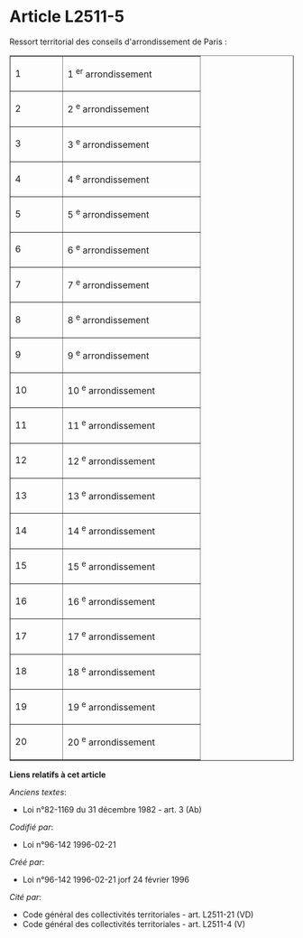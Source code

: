 # Article L2511-5

Ressort territorial des conseils d'arrondissement de Paris :

<table cellpadding="0" align="center" cellspacing="0" width="302" border="1">
  <tbody>
    <tr>
      <td width="76">

1

</td>
      <td width="227">

1
          <sup>er</sup> arrondissement

</td>
    </tr>
    <tr>
      <td width="76">

2

</td>
      <td width="227">

2
          <sup>e</sup> arrondissement

</td>
    </tr>
    <tr>
      <td width="76">

3

</td>
      <td width="227">

3
          <sup>e</sup> arrondissement

</td>
    </tr>
    <tr>
      <td width="76">

4

</td>
      <td width="227">

4
          <sup>e</sup> arrondissement

</td>
    </tr>
    <tr>
      <td width="76">

5

</td>
      <td width="227">

5
          <sup>e</sup> arrondissement

</td>
    </tr>
    <tr>
      <td width="76">

6

</td>
      <td width="227">

6
          <sup>e</sup> arrondissement

</td>
    </tr>
    <tr>
      <td width="76">

7

</td>
      <td width="227">

7
          <sup>e</sup> arrondissement

</td>
    </tr>
    <tr>
      <td width="76">

8

</td>
      <td width="227">

8
          <sup>e</sup> arrondissement

</td>
    </tr>
    <tr>
      <td width="76">

9

</td>
      <td width="227">

9
          <sup>e</sup> arrondissement

</td>
    </tr>
    <tr>
      <td width="76">

10

</td>
      <td width="227">

10
          <sup>e</sup> arrondissement

</td>
    </tr>
    <tr>
      <td width="76">

11

</td>
      <td width="227">

11
          <sup>e</sup> arrondissement

</td>
    </tr>
    <tr>
      <td width="76">

12

</td>
      <td width="227">

12
          <sup>e</sup> arrondissement

</td>
    </tr>
    <tr>
      <td width="76">

13

</td>
      <td width="227">

13
          <sup>e</sup> arrondissement

</td>
    </tr>
    <tr>
      <td width="76">

14

</td>
      <td width="227">

14
          <sup>e</sup> arrondissement

</td>
    </tr>
    <tr>
      <td width="76">

15

</td>
      <td width="227">

15
          <sup>e</sup> arrondissement

</td>
    </tr>
    <tr>
      <td width="76">

16

</td>
      <td width="227">

16
          <sup>e</sup> arrondissement

</td>
    </tr>
    <tr>
      <td width="76">

17

</td>
      <td width="227">

17
          <sup>e</sup> arrondissement

</td>
    </tr>
    <tr>
      <td width="76">

18

</td>
      <td width="227">

18
          <sup>e</sup> arrondissement

</td>
    </tr>
    <tr>
      <td width="76">

19

</td>
      <td width="227">

19
          <sup>e</sup> arrondissement

</td>
    </tr>
    <tr>
      <td width="76">

20

</td>
      <td width="227">

20
          <sup>e</sup> arrondissement

</td>
    </tr>
  </tbody>
</table>

**Liens relatifs à cet article**

_Anciens textes_:

  - Loi n°82-1169 du 31 décembre 1982 - art. 3 (Ab)

_Codifié par_:

  - Loi n°96-142 1996-02-21

_Créé par_:

  - Loi n°96-142 1996-02-21 jorf 24 février 1996

_Cité par_:

  - Code général des collectivités territoriales - art. L2511-21 (VD)
  - Code général des collectivités territoriales - art. L2511-4 (V)
